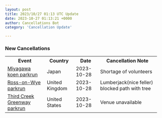 ```yaml
---
layout: post
title: 2023/10/27 01:13 UTC Update
date: 2023-10-27 01:13:21 +0000
author: Cancellations Bot
category: 'Cancellation Update'

---
```


<h3>New Cancellations</h3>
<div class='hscrollable'>
<table style='width: 100%'>
    <tr>
        <th>Event</th>
        <th>Country</th>
        <th>Date</th>
        <th>Cancellation Note</th>
    </tr>
    <tr>
        <td><a href="https://www.parkrun.jp/miyagawakoen">Miyagawa koen parkrun</a></td>
        <td>Japan</td>
        <td>2023-10-28</td>
        <td>Shortage of volunteers</td>
    </tr>
    <tr>
        <td><a href="https://www.parkrun.org.uk/rossonwye">Ross-on-Wye parkrun</a></td>
        <td>United Kingdom</td>
        <td>2023-10-28</td>
        <td>Lumberjack(nice feller) blocked path with tree</td>
    </tr>
    <tr>
        <td><a href="https://www.parkrun.us/thirdcreekgreenway">Third Creek Greenway parkrun</a></td>
        <td>United States</td>
        <td>2023-10-28</td>
        <td>Venue unavailable</td>
    </tr>
</table>
</div>
